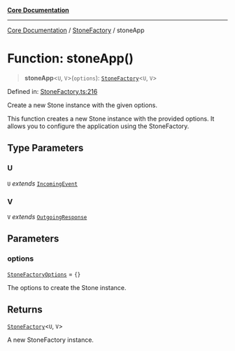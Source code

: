 [**Core Documentation**](../../README.md)

***

[Core Documentation](../../README.md) / [StoneFactory](../README.md) / stoneApp

# Function: stoneApp()

> **stoneApp**\<`U`, `V`\>(`options`): [`StoneFactory`](../classes/StoneFactory.md)\<`U`, `V`\>

Defined in: [StoneFactory.ts:216](https://github.com/stonemjs/core/blob/85781fe5b87769612839dd6b850ba45186d357fa/src/StoneFactory.ts#L216)

Create a new Stone instance with the given options.

This function creates a new Stone instance with the provided options.
It allows you to configure the application using the StoneFactory.

## Type Parameters

### U

`U` *extends* [`IncomingEvent`](../../events/IncomingEvent/classes/IncomingEvent.md)

### V

`V` *extends* [`OutgoingResponse`](../../events/OutgoingResponse/classes/OutgoingResponse.md)

## Parameters

### options

[`StoneFactoryOptions`](../interfaces/StoneFactoryOptions.md) = `{}`

The options to create the Stone instance.

## Returns

[`StoneFactory`](../classes/StoneFactory.md)\<`U`, `V`\>

A new StoneFactory instance.

